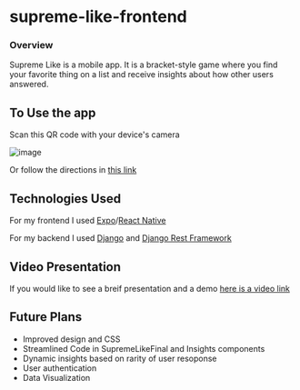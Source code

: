 # supreme-like-frontend
### Overview
Supreme Like is a mobile app. It is a bracket-style game where you find your favorite thing on a list and receive insights about how other users answered.

## To Use the app

Scan this QR code with your device's camera

![image](https://media.git.generalassemb.ly/user/35841/files/3696f900-dedb-11eb-9b60-a5f542ff6b7b)


Or follow the directions in [this link](https://expo.io/@twiggytea/supreme-like)


## Technologies Used
For my frontend I used [Expo](https://expo.io/)/[React Native](https://reactnative.dev/)

For my backend I used [Django](https://www.djangoproject.com/) and  [Django Rest Framework](https://www.django-rest-framework.org/)

## Video Presentation

If you would like to see a breif presentation and a demo [here is a video link](https://www.youtube.com/watch?v=9NxPxkIm-SU)

## Future Plans
- Improved design and CSS
- Streamlined Code in SupremeLikeFinal and Insights components
- Dynamic insights based on rarity of user resoponse
- User authentication
- Data Visualization


